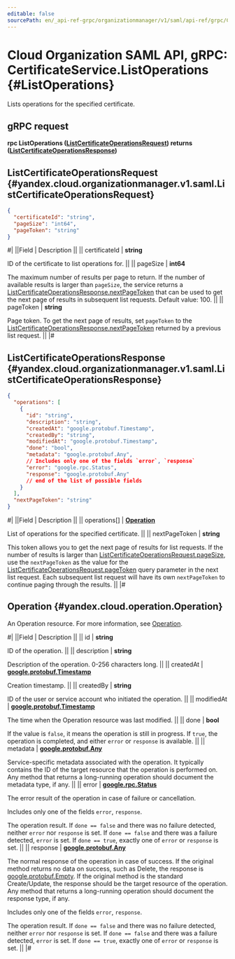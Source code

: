 ```yaml
---
editable: false
sourcePath: en/_api-ref-grpc/organizationmanager/v1/saml/api-ref/grpc/Certificate/listOperations.md
---
```


# Cloud Organization SAML API, gRPC: CertificateService.ListOperations {#ListOperations}

Lists operations for the specified certificate.

## gRPC request

**rpc ListOperations ([ListCertificateOperationsRequest](#yandex.cloud.organizationmanager.v1.saml.ListCertificateOperationsRequest)) returns ([ListCertificateOperationsResponse](#yandex.cloud.organizationmanager.v1.saml.ListCertificateOperationsResponse))**

## ListCertificateOperationsRequest {#yandex.cloud.organizationmanager.v1.saml.ListCertificateOperationsRequest}

```json
{
  "certificateId": "string",
  "pageSize": "int64",
  "pageToken": "string"
}
```

#|
||Field | Description ||
|| certificateId | **string**

ID of the certificate to list operations for. ||
|| pageSize | **int64**

The maximum number of results per page to return. If the number of available
results is larger than `pageSize`, the service returns a [ListCertificateOperationsResponse.nextPageToken](#yandex.cloud.organizationmanager.v1.saml.ListCertificateOperationsResponse)
that can be used to get the next page of results in subsequent list requests.
Default value: 100. ||
|| pageToken | **string**

Page token. To get the next page of results, set `pageToken`
to the [ListCertificateOperationsResponse.nextPageToken](#yandex.cloud.organizationmanager.v1.saml.ListCertificateOperationsResponse)
returned by a previous list request. ||
|#

## ListCertificateOperationsResponse {#yandex.cloud.organizationmanager.v1.saml.ListCertificateOperationsResponse}

```json
{
  "operations": [
    {
      "id": "string",
      "description": "string",
      "createdAt": "google.protobuf.Timestamp",
      "createdBy": "string",
      "modifiedAt": "google.protobuf.Timestamp",
      "done": "bool",
      "metadata": "google.protobuf.Any",
      // Includes only one of the fields `error`, `response`
      "error": "google.rpc.Status",
      "response": "google.protobuf.Any"
      // end of the list of possible fields
    }
  ],
  "nextPageToken": "string"
}
```

#|
||Field | Description ||
|| operations[] | **[Operation](#yandex.cloud.operation.Operation)**

List of operations for the specified certificate. ||
|| nextPageToken | **string**

This token allows you to get the next page of results for list requests. If the number of results
is larger than [ListCertificateOperationsRequest.pageSize](#yandex.cloud.organizationmanager.v1.saml.ListCertificateOperationsRequest), use the `nextPageToken` as the value
for the [ListCertificateOperationsRequest.pageToken](#yandex.cloud.organizationmanager.v1.saml.ListCertificateOperationsRequest) query parameter in the next list request.
Each subsequent list request will have its own `nextPageToken` to continue paging through the results. ||
|#

## Operation {#yandex.cloud.operation.Operation}

An Operation resource. For more information, see [Operation](/docs/api-design-guide/concepts/operation).

#|
||Field | Description ||
|| id | **string**

ID of the operation. ||
|| description | **string**

Description of the operation. 0-256 characters long. ||
|| createdAt | **[google.protobuf.Timestamp](https://developers.google.com/protocol-buffers/docs/reference/google.protobuf#timestamp)**

Creation timestamp. ||
|| createdBy | **string**

ID of the user or service account who initiated the operation. ||
|| modifiedAt | **[google.protobuf.Timestamp](https://developers.google.com/protocol-buffers/docs/reference/google.protobuf#timestamp)**

The time when the Operation resource was last modified. ||
|| done | **bool**

If the value is `false`, it means the operation is still in progress.
If `true`, the operation is completed, and either `error` or `response` is available. ||
|| metadata | **[google.protobuf.Any](https://developers.google.com/protocol-buffers/docs/proto3#any)**

Service-specific metadata associated with the operation.
It typically contains the ID of the target resource that the operation is performed on.
Any method that returns a long-running operation should document the metadata type, if any. ||
|| error | **[google.rpc.Status](https://cloud.google.com/tasks/docs/reference/rpc/google.rpc#status)**

The error result of the operation in case of failure or cancellation.

Includes only one of the fields `error`, `response`.

The operation result.
If `done == false` and there was no failure detected, neither `error` nor `response` is set.
If `done == false` and there was a failure detected, `error` is set.
If `done == true`, exactly one of `error` or `response` is set. ||
|| response | **[google.protobuf.Any](https://developers.google.com/protocol-buffers/docs/proto3#any)**

The normal response of the operation in case of success.
If the original method returns no data on success, such as Delete,
the response is [google.protobuf.Empty](https://developers.google.com/protocol-buffers/docs/reference/google.protobuf#google.protobuf.Empty).
If the original method is the standard Create/Update,
the response should be the target resource of the operation.
Any method that returns a long-running operation should document the response type, if any.

Includes only one of the fields `error`, `response`.

The operation result.
If `done == false` and there was no failure detected, neither `error` nor `response` is set.
If `done == false` and there was a failure detected, `error` is set.
If `done == true`, exactly one of `error` or `response` is set. ||
|#